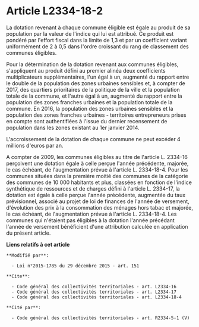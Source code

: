 # Article L2334-18-2

La dotation revenant à chaque commune éligible est égale au produit de sa population par la valeur de l'indice qui lui est
attribué. Ce produit est pondéré par l'effort fiscal dans la limite de 1,3 et par un coefficient variant uniformément de 2 à
0,5 dans l'ordre croissant du rang de classement des communes éligibles. 

Pour la détermination de la dotation revenant aux communes éligibles, s'appliquent au produit défini au premier alinéa deux
coefficients multiplicateurs supplémentaires, l'un égal à un, augmenté du rapport entre le double de la population des zones
urbaines sensibles et, à compter de 2017, des quartiers prioritaires de la politique de la ville et la population totale de
la commune, et l'autre égal à un, augmenté du rapport entre la population des zones franches urbaines et la population totale
de la commune. En 2016, la population des zones urbaines sensibles et la population des zones franches urbaines - territoires
entrepreneurs prises en compte sont authentifiées à l'issue du dernier recensement de population dans les zones existant au
1er janvier 2014. 

L'accroissement de la dotation de chaque commune ne peut excéder 4 millions d'euros par an. 

A compter de 2009, les communes éligibles au titre de l'article L. 2334-16 perçoivent une dotation égale à celle perçue
l'année précédente, majorée, le cas échéant, de l'augmentation prévue à l'article L. 2334-18-4. Pour les communes situées
dans la première moitié des communes de la catégorie des communes de 10 000 habitants et plus, classées en fonction de
l'indice synthétique de ressources et de charges défini à l'article L. 2334-17, la dotation est égale à celle perçue l'année
précédente, augmentée du taux prévisionnel, associé au projet de loi de finances de l'année de versement, d'évolution des
prix à la consommation des ménages hors tabac et majorée, le cas échéant, de l'augmentation prévue à l'article L. 2334-18-4.
Les communes qui n'étaient pas éligibles à la dotation l'année précédant l'année de versement bénéficient d'une attribution
calculée en application du présent article.

**Liens relatifs à cet article**

	**Modifié par**:

	  - Loi n°2015-1785 du 29 décembre 2015 - art. 151

	**Cite**:

	  - Code général des collectivités territoriales - art. L2334-16
	  - Code général des collectivités territoriales - art. L2334-17
	  - Code général des collectivités territoriales - art. L2334-18-4

	**Cité par**:

	  - Code général des collectivités territoriales - art. R2334-5-1 (V)
